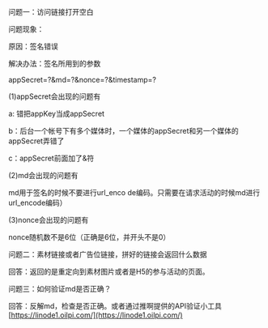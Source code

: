 问题一：访问链接打开空白

问题现象：

原因：签名错误

解决办法：签名所用到的参数

appSecret=?&md=?&nonce=?&timestamp=?

\(1\)appSecret会出现的问题有

a:   错把appKey当成appSecret

b：后台一个帐号下有多个媒体时，一个媒体的appSecret和另一个媒体的appSecret弄错了

c：appSecret前面加了&符

\(2\)md会出现的问题有

md用于签名的时候不要进行url\_enco de编码。只需要在请求活动的时候md进行url\_encode编码）

\(3\)nonce会出现的问题有

nonce随机数不是6位（正确是6位，并开头不是0）



问题二：素材链接或者广告位链接，拼好的链接会返回什么数据

回答：返回的是重定向到素材图片或者是H5的参与活动的页面。



问题三：如何验证md是否正确？

回答：反解md，检查是否正确。或者通过推啊提供的API验证小工具 [https://linode1.oilpi.com/](https://linode1.oilpi.com/) 



